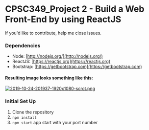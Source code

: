  # CPSC349_Project 2 - Build a Web Front-End by using ReactJS
 
 If you'd like to contribute, help me close issues.
  
 ### Dependencies

  - Node: [http://nodejs.org/](http://nodejs.org/)
  - ReactJS: [https://reactjs.org](https://reactjs.org)
  - Bootstrap: [https://getbootstrap.com](https://getbootstrap.com)
  
  #### Resulting image looks something like this:

[![2019-10-24-201937-1920x1080-scrot.png](https://i.postimg.cc/XJ29Hbbg/2019-10-24-201937-1920x1080-scrot.png)](https://postimg.cc/34vyNzWy)

### Initial Set Up

1. Clone the repository
2. `npm install`
3. `npm start` app start with your port number
